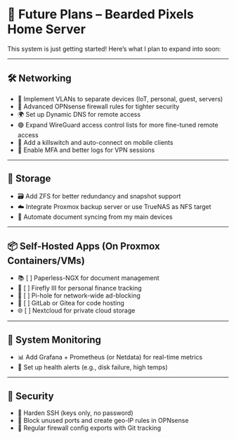 
# 🧠 Future Plans – Bearded Pixels Home Server

This system is just getting started! Here’s what I plan to expand into soon:

---

## 🛠️ Networking

- 🔲 Implement VLANs to separate devices (IoT, personal, guest, servers)
- 🚦 Advanced OPNsense firewall rules for tighter security
- 🌍 Set up Dynamic DNS for remote access
- 🟢 Expand WireGuard access control lists for more fine-tuned remote access
- 📱 Add a killswitch and auto-connect on mobile clients
- 🔐 Enable MFA and better logs for VPN sessions

---

## 💾 Storage

- 🗃️ Add ZFS for better redundancy and snapshot support
- ☁️ Integrate Proxmox backup server or use TrueNAS as NFS target
- 🔁 Automate document syncing from my main devices

---

## 📦 Self-Hosted Apps (On Proxmox Containers/VMs)

- 📚 [ ] Paperless-NGX for document management  
- 💸 [ ] Firefly III for personal finance tracking  
- 📡 [ ] Pi-hole for network-wide ad-blocking  
- 🧪 [ ] GitLab or Gitea for code hosting  
- 🌐 [ ] Nextcloud for private cloud storage  

---

## 🧰 System Monitoring

- 📊 Add Grafana + Prometheus (or Netdata) for real-time metrics
- 🔔 Set up health alerts (e.g., disk failure, high temps)

---

## 🪪 Security

- 🔐 Harden SSH (keys only, no password)
- 🚫 Block unused ports and create geo-IP rules in OPNsense
- 🧱 Regular firewall config exports with Git tracking

